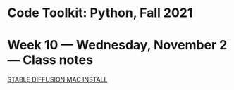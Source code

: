 # Code Toolkit: Python, Fall 2021

# Week 10 — Wednesday, November 2 — Class notes

[STABLE DIFFUSION MAC INSTALL](https://github.com/magnusviri/stable-diffusion/blob/main/docs/installation/INSTALL_MAC.md)
